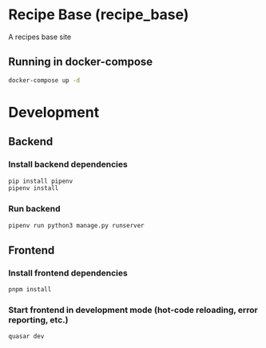 # Recipe Base (recipe_base)

A recipes base site

## Running in docker-compose
```bash
docker-compose up -d
```


# Development


## Backend

### Install backend dependencies
```bash
pip install pipenv
pipenv install
```

### Run backend
```bash
pipenv run python3 manage.py runserver
```

## Frontend

### Install frontend dependencies
```bash
pnpm install
```

### Start frontend in development mode (hot-code reloading, error reporting, etc.)
```bash
quasar dev
```
